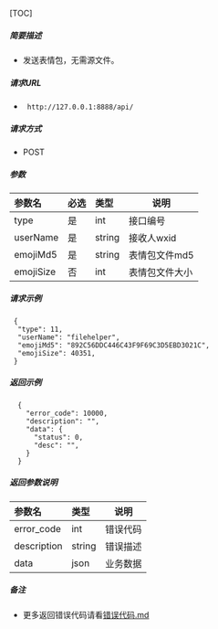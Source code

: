 


[TOC]
    
##### 简要描述

- 发送表情包，无需源文件。

##### 请求URL
- ` http://127.0.0.1:8888/api/`
  
##### 请求方式
- POST 

##### 参数

| 参数名       | 必选 | 类型     | 说明       |   
|:----------|:---|:-------|----------|   
| type      | 是  | int    | 接口编号     |   
| userName  | 是  | string | 接收人wxid  |   
| emojiMd5  | 是  | string | 表情包文件md5 |   
| emojiSize | 否  | int    | 表情包文件大小  |   

##### 请求示例

```
 {
  "type": 11,
  "userName": "filehelper",
  "emojiMd5": "892C56DDC446C43F9F69C3D5EBD3021C",
  "emojiSize": 40351,
 } 
```

##### 返回示例 

``` 
  {
    "error_code": 10000,
    "description": "",
    "data": {
      "status": 0,
      "desc": "",
    }
  }
```

##### 返回参数说明 

| 参数名         | 类型     | 说明   |   
|:------------|:-------|------|   
| error_code  | int    | 错误代码 |   
| description | string | 错误描述 |   
| data        | json   | 业务数据 |   

##### 备注 

- 更多返回错误代码请看[错误代码.md](../错误代码.md)






